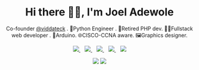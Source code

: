 <p align="center">
  <h1 align='center'>Hi there 👋🏾, I'm Joel Adewole</h1> 
  <p align="center">Co-founder <a href="https://github.com/Vidda-Teck" target="_blank">@viddateck</a> . 🐍Python Engineer . 👴Retired PHP dev. 👩‍💻Fullstack web developer . 🤖Arduino. 🌐CISCO-CCNA aware. 🖼️Graphics designer.</p>
</p>

<p align='center'>
<a href="https://wa.me/2347059575819?text=Hello CODElife" target="_blank">
  <img src="https://img.shields.io/badge/WHATSAPP-%2325D366.svg?&style=for-the-badge&logo=whatsapp&logoColor=white" />
</a>&nbsp;&nbsp;
<a href="https://twitter.com/AdewolzJ" target="_blank">
  <img src="https://img.shields.io/badge/twitter-%231DA1F2.svg?&style=for-the-badge&logo=twitter&logoColor=white" />
</a>&nbsp;&nbsp;
<a href="https://www.linkedin.com/in/wolz-codelife" target="_blank">
  <img src="https://img.shields.io/badge/linkedin-%230077B5.svg?&style=for-the-badge&logo=linkedin&logoColor=white" />
</a>&nbsp;&nbsp;
<a href="mailto:joeladewole3@gmail.com" target="_blank">
  <img src="https://img.shields.io/badge/email me-%23D14836.svg?&style=for-the-badge&logo=gmail&logoColor=white" />
</a>&nbsp;&nbsp;
  <img src="https://gpvc.arturio.dev/wolz-codelife" />
  
  <p align = "center">
  <img src = "https://github-readme-stats.vercel.app/api?username=wolz-codelife&show_icons=true&theme=tokyonight&line_height=27">
  <img src = "https://github-readme-stats.vercel.app/api/top-langs/?username=wolz-codelife&theme=tokyonight">
</p>
</p>
 
